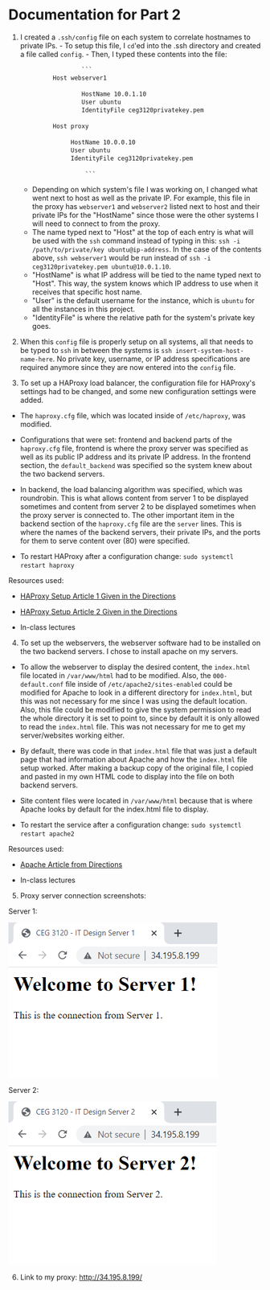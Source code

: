 # Documentation for Part 2

1. I created a `.ssh/config` file on each system to correlate hostnames to private IPs.
         - To setup this file, I `cd`'ed into the .ssh directory and created a file called `config`.
         - Then, I typed these contents into the file:

                        ```
                Host webserver1

                        HostName 10.0.1.10
                        User ubuntu
                        IdentityFile ceg3120privatekey.pem

                Host proxy

                     HostName 10.0.0.10
                     User ubuntu
                     IdentityFile ceg3120privatekey.pem

                         ```

    - Depending on which system's file I was working on, I changed what went next to host as well as the private IP. For example, this file in the proxy has `webserver1` and `webserver2` listed next to host and their private IPs for the "HostName" since those were the other systems I will need to connect to from the proxy.
    - The name typed next to "Host" at the top of each entry is what will be used with the `ssh` command instead of typing in this: `ssh -i /path/to/private/key ubuntu@ip-address`. In the case of the contents above, `ssh webserver1` would be run instead of `ssh -i ceg3120privatekey.pem ubuntu@10.0.1.10`.
    - "HostName" is what IP address will be tied to the name typed next to "Host". This way, the system knows which IP address to use when it receives that specific host name.
    - "User" is the default username for the instance, which is `ubuntu` for all the instances in this project.
    - "IdentityFile" is where the relative path for the system's private key goes.

2. When this `config` file is properly setup on all systems, all that needs to be typed to `ssh` in between the systems is `ssh insert-system-host-name-here`. No private key, username, or IP address specifications are required anymore since they are now entered into the `config` file.

3. To set up a HAProxy load balancer, the configuration file for HAProxy's settings had to be changed, and some new configuration settings were added.

- The `haproxy.cfg` file, which was located inside of `/etc/haproxy`, was modified.

- Configurations that were set: frontend and backend parts of the `haproxy.cfg` file, frontend is where the proxy server was specified as well as its public IP address and its private IP address. In the frontend section, the `default_backend` was specified so the system knew about the two backend servers.

- In backend, the load balancing algorithm was specified, which was roundrobin. This is what allows content from server 1 to be displayed sometimes and content from server 2 to be displayed sometimes when the proxy server is connected to. The other important item in the backend section of the `haproxy.cfg` file are the `server` lines. This is where the names of the backend servers, their private IPs, and the ports for them to serve content over (80) were specified.

- To restart HAProxy after a configuration change: `sudo systemctl restart haproxy`

Resources used: 

- [HAProxy Setup Article 1 Given in the Directions](https://www.digitalocean.com/community/tutorials/an-introduction-to-haproxy-and-load-balancing-concepts)

- [HAProxy Setup Article 2 Given in the Directions](https://www.haproxy.com/blog/the-four-essential-sections-of-an-haproxy-configuration/)

- In-class lectures

4. To set up the webservers, the webserver software had to be installed on the two backend servers. I chose to install apache on my servers.

 - To allow the webserver to display the desired content, the `index.html` file located in `/var/www/html` had to be modified. Also, the `000-default.conf` file inside of `/etc/apache2/sites-enabled` could be modified for Apache to look in a different directory for `index.html`, but this was not necessary for me since I was using the default location. Also, this file could be modified to give the system permission to read the whole directory it is set to point to, since by default it is only allowed to read the `index.html` file. This was not necessary for me to get my server/websites working either.

- By default, there was code in that `index.html` file that was just a default page that had information about Apache and how the `index.html` file setup worked. After making a backup copy of the original file, I copied and pasted in my own HTML code to display into the file on both backend servers.

- Site content files were located in `/var/www/html` because that is where Apache looks by default for the index.html file to display.

- To restart the service after a configuration change: `sudo systemctl restart apache2`

 Resources used:

 - [Apache Article from Directions](https://www.digitalocean.com/community/tutorials/how-to-install-the-apache-web-server-on-ubuntu-20-04)

 - In-class lectures

5. Proxy server connection screenshots:
       
 Server 1:

 ![server 1 screenshot](serv1.PNG)

Server 2:

 ![server 2 screenshot](serv2.PNG)

6. Link to my proxy: http://34.195.8.199/